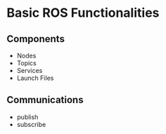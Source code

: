 # Basic ROS Functionalities

## Components
- Nodes
- Topics
- Services
- Launch Files

## Communications
- publish
- subscribe
